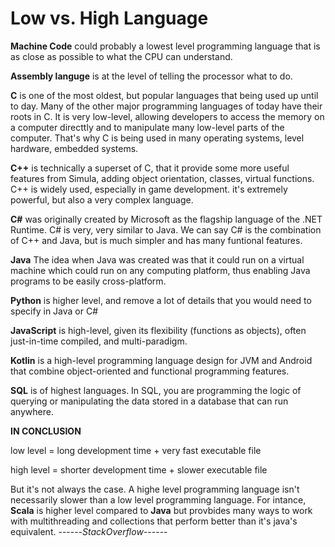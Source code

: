 # Low vs. High Language
**Machine Code** could probably a lowest level programming language that is as close as possible to what the CPU can understand.
 
**Assembly languge** is at the level of telling the processor what to do.

**C** is one of the most oldest, but popular languages that being used up until to day.
Many of the other major programming languages of today have their roots in C.
It is very low-level, allowing developers to access the memory on a computer directtly and to manipulate many low-level parts of the computer. That's why C is being used in many operating systems, level hardware, embedded systems.

**C++** is technically a superset of C, that it provide some more useful features from Simula, adding object orientation, classes, virtual functions. 
C++ is widely used, especially in game development. it's extremely powerful, but also a very complex language.

**C#** was originally created by Microsoft as the flagship language of the .NET Runtime. 
C# is very, very similar to Java. We can say C# is the combination of C++ and Java, but is much simpler and has many funtional features.

**Java**
The idea when Java was created was that it could run on a virtual machine which could run on any computing platform, thus enabling Java programs to be easily cross-platform.

**Python** is higher level, and remove a lot of details that you would need to specify in Java or C#

**JavaScript** is high-level, given its flexibility (functions as objects), often just-in-time compiled, and multi-paradigm. 

**Kotlin** is a high-level programming language design for JVM and Android that combine object-oriented and functional programming features.

**SQL** is of highest languages. In SQL, you are programming the logic of querying or manipulating the data  stored in a database that can run anywhere.

**IN CONCLUSION**

low level = long development time + very fast executable file

high level = shorter development time + slower executable file

But it's not always the case. A highe level programming language isn't necessarily slower than a low level programming language. For intance, **Scala** is higher level compared to **Java** but provbides many ways to work with multithreading and collections that perform better than it's java's equivalent. ------*StackOverflow*------
